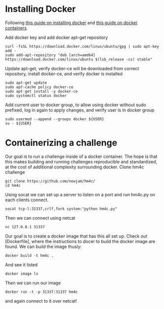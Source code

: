 
# Installing Docker

Following [this guide on installing docker](https://www.digitalocean.com/community/tutorials/how-to-install-and-use-docker-on-ubuntu-16-04) and [this guide on docker containers](https://docs.docker.com/get-started/part2/).

Add docker key and add docker apt-get repository

    curl -fsSL https://download.docker.com/linux/ubuntu/gpg | sudo apt-key add -
    sudo add-apt-repository "deb [arch=amd64] https://download.docker.com/linux/ubuntu $(lsb_release -cs) stable"

Update apt-get, verify docker-ce will be downloaded from correct repository, install docker-ce, and verify docker is installed

```
sudo apt-get update
sudo apt-cache policy docker-ce
sudo apt-get install -y docker-ce
sudo systemctl status docker
```

Add current user to docker group, to allow using docker without sudo prefixed, log in again to apply changes, and verify user is in docker group

```
sudo usermod --append --groups docker ${USER}
su - ${USER}
```

# Containerizing a challenge

Our goal is to run a challenge inside of a docker container.
The hope is that this makes building and running challenges reproducible and standardized, at the cost of additional complexity surrounding docker.
Clone hm4c challenge

```
git clone https://github.com/newjam/hm4c/
cd hm4c
```

Using socat we can set up a server to listen on a port and run hm4c.py on each clients connect.

```
socat tcp-l:31337,crlf,fork system:"python hm4c.py"
```

Then we can connect using netcat

```
nc 127.0.0.1 31337
```

Our goal is to create a docker image that has this all set up.
Check out [Dockerfile], where the instructions to docer to build the docker image are found.
We can build the image thusly:

```
docker build -t hm4c .
```

And see it listed

```
docker image ls
```

Then we can run our image

```
docker run -t -p 31337:31337 hm4c
```

and again connect to it over netcat!


